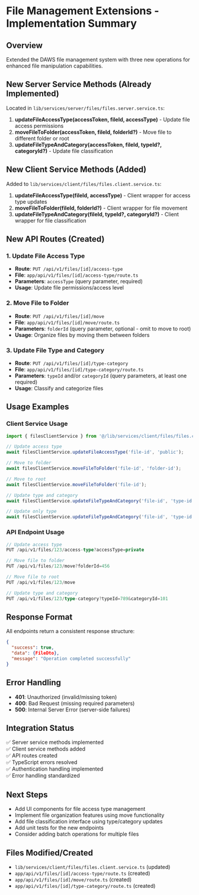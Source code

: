 # File Management Extensions - Implementation Summary

## Overview
Extended the DAWS file management system with three new operations for enhanced file manipulation capabilities.

## New Server Service Methods (Already Implemented)
Located in `lib/services/server/files/files.server.service.ts`:

1. **updateFileAccessType(accessToken, fileId, accessType)** - Update file access permissions
2. **moveFileToFolder(accessToken, fileId, folderId?)** - Move file to different folder or root
3. **updateFileTypeAndCategory(accessToken, fileId, typeId?, categoryId?)** - Update file classification

## New Client Service Methods (Added)
Added to `lib/services/client/files/files.client.service.ts`:

1. **updateFileAccessType(fileId, accessType)** - Client wrapper for access type updates
2. **moveFileToFolder(fileId, folderId?)** - Client wrapper for file movement
3. **updateFileTypeAndCategory(fileId, typeId?, categoryId?)** - Client wrapper for file classification

## New API Routes (Created)

### 1. Update File Access Type
- **Route**: `PUT /api/v1/files/[id]/access-type`
- **File**: `app/api/v1/files/[id]/access-type/route.ts`
- **Parameters**: `accessType` (query parameter, required)
- **Usage**: Update file permissions/access level

### 2. Move File to Folder
- **Route**: `PUT /api/v1/files/[id]/move`
- **File**: `app/api/v1/files/[id]/move/route.ts`
- **Parameters**: `folderId` (query parameter, optional - omit to move to root)
- **Usage**: Organize files by moving them between folders

### 3. Update File Type and Category
- **Route**: `PUT /api/v1/files/[id]/type-category`
- **File**: `app/api/v1/files/[id]/type-category/route.ts`
- **Parameters**: `typeId` and/or `categoryId` (query parameters, at least one required)
- **Usage**: Classify and categorize files

## Usage Examples

### Client Service Usage
```typescript
import { filesClientService } from '@/lib/services/client/files/files.client.service';

// Update access type
await filesClientService.updateFileAccessType('file-id', 'public');

// Move to folder
await filesClientService.moveFileToFolder('file-id', 'folder-id');

// Move to root
await filesClientService.moveFileToFolder('file-id');

// Update type and category
await filesClientService.updateFileTypeAndCategory('file-id', 'type-id', 'category-id');

// Update only type
await filesClientService.updateFileTypeAndCategory('file-id', 'type-id');
```

### API Endpoint Usage
```typescript
// Update access type
PUT /api/v1/files/123/access-type?accessType=private

// Move file to folder
PUT /api/v1/files/123/move?folderId=456

// Move file to root
PUT /api/v1/files/123/move

// Update type and category
PUT /api/v1/files/123/type-category?typeId=789&categoryId=101
```

## Response Format
All endpoints return a consistent response structure:
```json
{
  "success": true,
  "data": {FileDto},
  "message": "Operation completed successfully"
}
```

## Error Handling
- **401**: Unauthorized (invalid/missing token)
- **400**: Bad Request (missing required parameters)
- **500**: Internal Server Error (server-side failures)

## Integration Status
✅ Server service methods implemented  
✅ Client service methods added  
✅ API routes created  
✅ TypeScript errors resolved  
✅ Authentication handling implemented  
✅ Error handling standardized  

## Next Steps
- Add UI components for file access type management
- Implement file organization features using move functionality
- Add file classification interface using type/category updates
- Add unit tests for the new endpoints
- Consider adding batch operations for multiple files

## Files Modified/Created
- `lib/services/client/files/files.client.service.ts` (updated)
- `app/api/v1/files/[id]/access-type/route.ts` (created)
- `app/api/v1/files/[id]/move/route.ts` (created)
- `app/api/v1/files/[id]/type-category/route.ts` (created)
